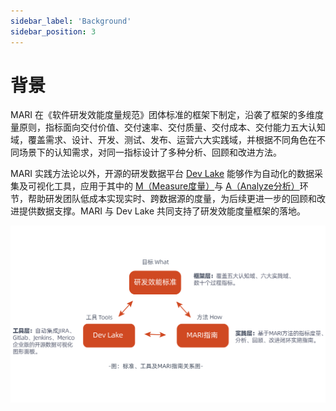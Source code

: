 ```yaml
---
sidebar_label: 'Background'
sidebar_position: 3
---
```


# 背景

MARI 在《软件研发效能度量规范》团体标准的框架下制定，沿袭了框架的多维度量原则，指标面向交付价值、交付速率、交付质量、交付成本、交付能力五大认知域，覆盖需求、设计、开发、测试、发布、运营六大实践域，并根据不同角色在不同场景下的认知需求，对同一指标设计了多种分析、回顾和改进方法。

MARI 实践方法论以外，开源的研发数据平台 [Dev Lake](https://github.com/merico-dev/lake) 能够作为自动化的数据采集及可视化工具，应用于其中的 [M（Measure度量）](../#du-liang-measure)与 [A（Analyze分析）](../#fen-xi-analyze)环节，帮助研发团队低成本实现实时、跨数据源的度量，为后续更进一步的回顾和改进提供数据支撑。MARI 与 Dev Lake 共同支持了研发效能度量框架的落地。

![](img/background-1.svg)

